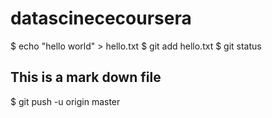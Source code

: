 datascinececoursera
===================
$ echo "hello world" > hello.txt
$ git add hello.txt
$ git status
## This is a mark down file
$ git push -u origin master
